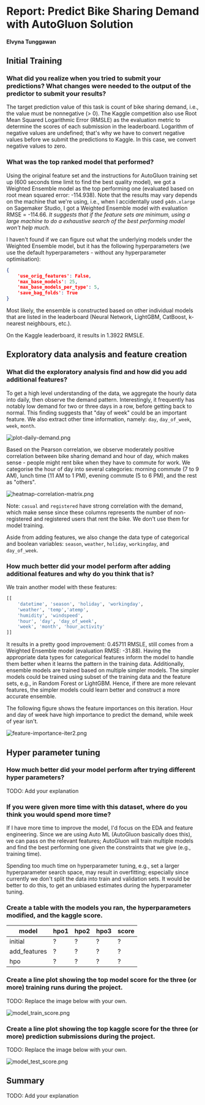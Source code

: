 # Report: Predict Bike Sharing Demand with AutoGluon Solution
#### Elvyna Tunggawan

## Initial Training
### What did you realize when you tried to submit your predictions? What changes were needed to the output of the predictor to submit your results?

The target prediction value of this task is count of bike sharing demand, i.e., the value must be nonnegative (> 0). The Kaggle competition also use Root Mean Squared Logarithmic Error (RMSLE) as the evaluation metric to determine the scores of each submission in the leaderboard. Logarithm of negative values are undefined; that's why we have to convert negative values before we submit the predictions to Kaggle. In this case, we convert negative values to zero.

### What was the top ranked model that performed?

Using the original feature set and the instructions for AutoGluon training set up (600 seconds time limit to find the best quality model), we got a Weighted Ensemble model as the top performing one (evaluated based on root mean squared error: -114.938). Note that the results may vary depends on the machine that we're using, i.e., when I accidentally used `g4dn.xlarge` on Sagemaker Studio, I got a Weighted Ensemble model with evaluation RMSE = -114.66. *It suggests that if the feature sets are minimum, using a large machine to do a exhaustive search of the best performing model won't help much.*

I haven't found if we can figure out what the underlying models under the Weighted Ensemble model, but it has the following hyperparameters (we use the default hyperparameters - without any hyperparameter optimisation):
```json
{
    'use_orig_features': False,
    'max_base_models': 25,
    'max_base_models_per_type': 5,
    'save_bag_folds': True
}
```

Most likely, the ensemble is constructed based on other individual models that are listed in the leaderboard (Neural Network, LightGBM, CatBoost, k-nearest neighbours, etc.).

On the Kaggle leaderboard, it results in 1.3922 RMSLE.


## Exploratory data analysis and feature creation
### What did the exploratory analysis find and how did you add additional features?
To get a high level understanding of the data, we aggregate the hourly data into daily, then observe the demand pattern. Interestingly, it frequently has notably low demand for two or three days in a row, before getting back to normal. This finding suggests that "day of week" could be an important feature. We also extract other time information, namely: `day`, `day_of_week`, `week`, `month`.

![plot-daily-demand.png](img/report/train-actual-demand-daily.png)

Based on the Pearson correlation, we observe moderately positive correlation between bike sharing demand and hour of day, which makes sense - people might rent bike when they have to commute for work. We categorise the hour of day into several categories: morning commute (7 to 9 AM), lunch time (11 AM to 1 PM), evening commute (5 to 6 PM), and the rest as "others".

![heatmap-correlation-matrix.png](img/report/heatmap-correlation-matrix.png)

Note: `casual` and `registered` have strong correlation with the demand, which make sense since these columns represents the number of non-registered and registered users that rent the bike. We don't use them for model training.

Aside from adding features, we also change the data type of categorical and boolean variables: `season`, `weather`, `holiday`, `workingday`, and `day_of_week`.

### How much better did your model perform after adding additional features and why do you think that is?

We train another model with these features:

```python
[[
    'datetime', 'season', 'holiday', 'workingday', 
    'weather', 'temp','atemp', 
    'humidity', 'windspeed', 
    'hour', 'day', 'day_of_week',
    'week', 'month', 'hour_activity'
]]
```

It results in a pretty good improvement: 0.45711 RMSLE, still comes from a Weighted Ensemble model (evaluation RMSE: -31.88). Having the appropriate data types for categorical features inform the model to handle them better when it learns the pattern in the training data. Additionally, ensemble models are trained based on multiple simpler models. The simpler models could be trained using subset of the training data and the feature sets, e.g., in Random Forest or LightGBM. Hence, if there are more relevant features, the simpler models could learn better and construct a more accurate ensemble.

The following figure shows the feature importances on this iteration. Hour and day of week have high importance to predict the demand, while week of year isn't.

![feature-importance-iter2.png](img/report/feature-importance-iter2.png)

## Hyper parameter tuning
### How much better did your model perform after trying different hyper parameters?
TODO: Add your explanation

### If you were given more time with this dataset, where do you think you would spend more time?

If I have more time to improve the model, I'd focus on the EDA and feature engineering. Since we are using Auto ML (AutoGluon basically does this), we can pass on the relevant features; AutoGluon will train multiple models and find the best performing one given the constraints that we give (e.g., training time).

Spending too much time on hyperparameter tuning, e.g., set a larger hyperparameter search space, may result in overfitting; especially since currently we don't split the data into train and validation sets. It would be better to do this, to get an unbiased estimates during the hyperparameter tuning.

### Create a table with the models you ran, the hyperparameters modified, and the kaggle score.
|model|hpo1|hpo2|hpo3|score|
|--|--|--|--|--|
|initial|?|?|?|?|
|add_features|?|?|?|?|
|hpo|?|?|?|?|

### Create a line plot showing the top model score for the three (or more) training runs during the project.

TODO: Replace the image below with your own.

![model_train_score.png](img/model_train_score.png)

### Create a line plot showing the top kaggle score for the three (or more) prediction submissions during the project.

TODO: Replace the image below with your own.

![model_test_score.png](img/model_test_score.png)

## Summary
TODO: Add your explanation